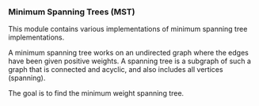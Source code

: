 ### Minimum Spanning Trees (MST)
This module contains various implementations of minimum spanning tree implementations.

A minimum spanning tree works on an undirected graph where the edges have been given positive weights.
A spanning tree is a subgraph of such a graph that is connected and acyclic, and also includes all 
vertices (spanning).

The goal is to find the minimum weight spanning tree.
